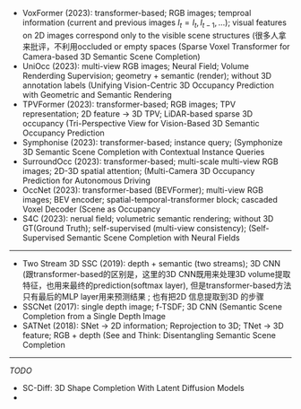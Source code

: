 - VoxFormer (2023): transformer-based; RGB images; temproal information (current and previous images $I_t = {I_t, I_{t-1}, ...}$); visual features on 2D images correspond only to the visible scene structures (很多人拿来批评，不利用occluded or empty spaces (Sparse Voxel Transformer for Camera-based 3D Semantic Scene Completion)
- UniOcc (2023): multi-view RGB images; Neural Field; Volume Renderding Supervision; geometry + semantic (render); without 3D annotation labels (Unifying Vision-Centric 3D Occupancy Prediction with Geometric and Semantic Rendering
- TPVFormer (2023): transformer-based; RGB images; TPV representation; 2D feature -> 3D  TPV; LiDAR-based sparse 3D occupancy (Tri-Perspective View for Vision-Based 3D Semantic Occupancy Prediction
- Symphonise (2023): transformer-based; instance query; (Symphonize 3D Semantic Scene Completion with Contextual Instance Queries
- SurroundOcc (2023): transformer-based; multi-scale multi-view RGB images; 2D-3D spatial attention;  (Multi-Camera 3D Occupancy Prediction for Autonomous Driving
- OccNet (2023): transformer-based (BEVFormer); multi-view RGB images; BEV encoder; spatial-temporal-transformer block; cascaded Voxel Decoder (Scene as Occupancy
- S4C (2023): nerual field; volumetric semantic rendering; without 3D GT(Ground Truth); self-supervised (multi-view consistency); (Self-Supervised Semantic Scene Completion with Neural Fields

- - - - - - - - - - - - - - - - - - - - - - - 
- Two Stream 3D SSC (2019): depth + semantic (two streams); 3D CNN (跟transformer-based的区别是，这里的3D CNN既用来处理3D volume提取特征，也用来最终的prediction(softmax layer), 但是transformer-based方法只有最后的MLP layer用来预测结果 ; 也有把2D 信息提取到3D 的步骤
- SSCNet (2017): single depth image; f-TSDF; 3D CNN (Semantic Scene Completion from a Single Depth Image
- SATNet (2018): SNet -> 2D information; Reprojection to 3D; TNet -> 3D feature; RGB + depth (See and Think: Disentangling Semantic Scene Completion

- - - - - - 
*TODO*
- SC-Diff: 3D Shape Completion With Latent Diffusion Models
- 

